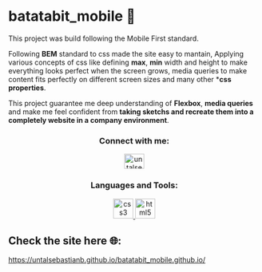 # batatabit_mobile 📱

This project was build following the Mobile First standard. 

Following **BEM** standard to css made the site easy to mantain, Applying various concepts of css like defining **max**, **min** width and height to make everything looks perfect when the screen grows, media queries to make content fits perfectly on different screen sizes and many other ***css properties**.

This project guarantee me deep understanding of **Flexbox**, **media queries** and make me feel confident from **taking sketchs and recreate them into a completely website in a company environment**.

<h3 align="center">Connect with me:</h3>
<p align="center">
<a href="https://twitter.com/untalsebastianb" target="blank"><img align="center" src="https://cdn.jsdelivr.net/npm/simple-icons@3.0.1/icons/twitter.svg" alt="untalsebastianb" height="30" width="40" /></a>
</p>

<h3 align="center">Languages and Tools:</h3>
<p align="center"> <a href="https://www.w3schools.com/css/" target="_blank"> <img src="https://devicons.github.io/devicon/devicon.git/icons/css3/css3-original-wordmark.svg" alt="css3" width="40" height="40"/> </a> <a href="https://www.w3.org/html/" target="_blank"> <img src="https://devicons.github.io/devicon/devicon.git/icons/html5/html5-original-wordmark.svg" alt="html5" width="40" height="40"/> </a> </p>

## Check the site here 🌐: 
https://untalsebastianb.github.io/batatabit_mobile.github.io/


